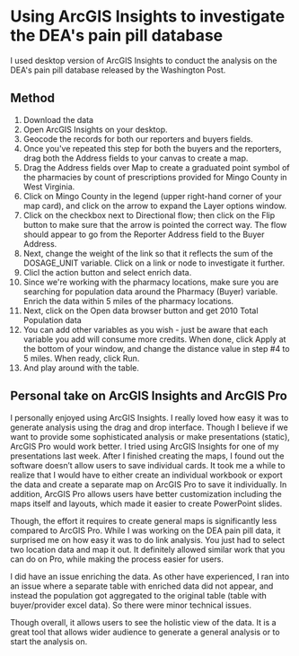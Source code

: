 # Using ArcGIS Insights to investigate the DEA's pain pill database
I used desktop version of ArcGIS Insights to conduct the analysis on the DEA's pain pill database released by the Washington Post.  



## Method
1. Download the data
2. Open ArcGIS Insights on your desktop. 
3. Geocode the records for both our reporters and buyers fields.
4. Once you've repeated this step for both the buyers and the reporters, drag both the Address fields to your canvas to create a map.  
5. Drag the Address fields over Map to create a graduated point symbol of the pharmacies by count of prescriptions provided for Mingo County in West Virginia.
6. Click on Mingo County in the legend (upper right-hand corner of your map card), and click on the arrow to expand the Layer options window. 
7. Click on the checkbox next to Directional flow; then click on the Flip button to make sure that the arrow is pointed the correct way.  The flow should appear to go from the Reporter Address field to the Buyer Address. 
8. Next, change the weight of the link so that it reflects the sum of the DOSAGE_UNIT variable.   Click on a link or node to investigate it further.  
9. Clicl the action button and select enrich data.
10. Since we're working with the pharmacy locations, make sure you are searching for population data around the Pharmacy (Buyer) variable.  Enrich the data within 5 miles of the pharmacy locations. 
11. Next, click on the Open data browser button and get 2010 Total Population data
12. You can add other variables as you wish - just be aware that each variable you add will consume more credits. When done, click Apply at the bottom of your window, and change the distance value in step #4 to 5 miles. When ready, click Run.
13. And play around with the table.

## Personal take on ArcGIS Insights and ArcGIS Pro
I personally enjoyed using ArcGIS Insights. I really loved how easy it was to generate analysis using the drag and drop interface. Though I believe if we want to provide some sophisticated analysis or make presentations (static), ArcGIS Pro would work better. I tried using ArcGIS Insights for one of my presentations last week. After I finished creating the maps, I found out the software doesn’t allow users to save individual cards. It took me a while to realize that I would have to either create an individual workbook or export the data and create a separate map on ArcGIS Pro to save it individually. In addition, ArcGIS Pro allows users have better customization including the maps itself and layouts, which made it easier to create PowerPoint slides.

Though, the effort it requires to create general maps is significantly less compared to ArcGIS Pro.  While I was working on the DEA pain pill data, it surprised me on how easy it was to do link analysis. You just had to select two location data and map it out. It definitely allowed similar work that you can do on Pro, while making the process easier for users.

I did have an issue enriching the data. As other have experienced, I ran into an issue where a separate table with enriched data did not appear, and instead the population got aggregated to the original table (table with buyer/provider excel data). So there were minor technical issues.

Though overall, it allows users to see the holistic view of the data. It is a great tool that allows wider audience to generate a general analysis or to start the analysis on.  

